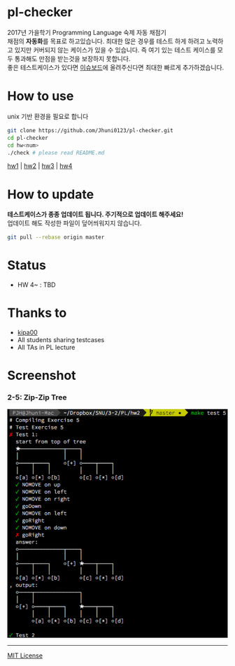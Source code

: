 # pl-checker
2017년 가을학기 Programming Language 숙제 자동 채점기 <br>
채점의 **자동화**를 목표로 하고있습니다. 최대한 많은 경우를 테스트 하게 하려고 노력하고 있지만 커버되지 않는 케이스가 있을 수 있습니다. 즉 여기 있는 테스트 케이스를 모두 통과해도 만점을 받는것을 보장하지 못합니다. <br>
좋은 테스트케이스가 있다면 [이슈보드](https://github.com/Jhuni0123/pl-checker/issues)에 올려주신다면 최대한 빠르게 추가하겠습니다.

# How to use
unix 기반 환경을 필요로 합니다
```bash
git clone https://github.com/Jhuni0123/pl-checker.git
cd pl-checker
cd hw<num>
./check # please read README.md
```
[hw1](hw1) | [hw2](hw2) | [hw3](hw3) | [hw4](hw4)

# How to update
**테스트케이스가 종종 업데이트 됩니다. 주기적으로 업데이트 해주세요!** <br>
업데이트 해도 작성한 파일이 덮어씌워지지 않습니다.

```bash
git pull --rebase origin master
```

# Status
- HW 4~ : TBD

# Thanks to
- [kipa00](https://github.com/kipa00)
- All students sharing testcases
- All TAs in PL lecture

# Screenshot
### 2-5: Zip-Zip Tree
![2-5](img/PL_2-5.png)

---
[MIT License](LICENSE)
